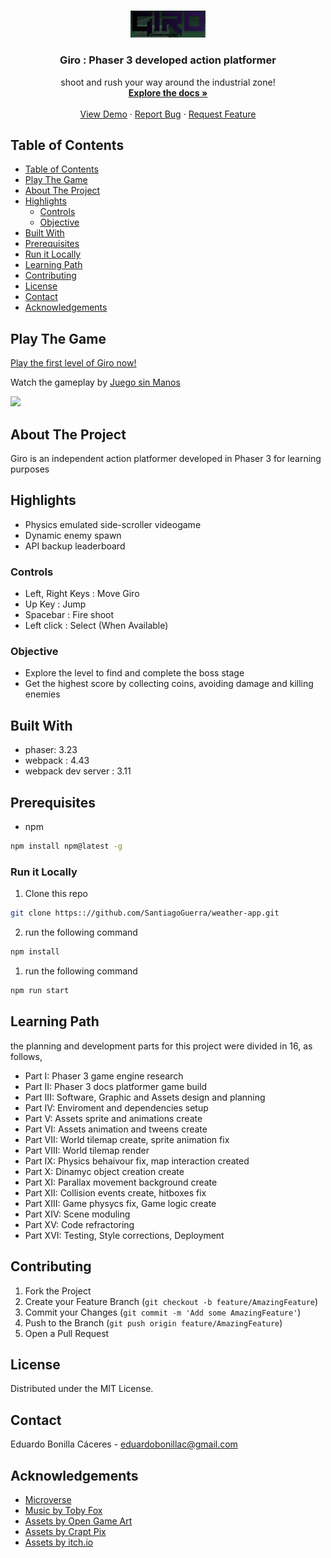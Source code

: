 
<!-- PROJECT LOGO -->
<br />
<p align="center">
  <a href="https://github.com/Usagib/js-capstone">
    <img src="readme-assets/logo.png" alt="Logo" width="120">
  </a>

  <h3 align="center">Giro : Phaser 3 developed action platformer</h3>

  <p align="center">
    shoot and rush your way around the industrial zone!
    <br />
    <a href="https://github.com/Usagib/js-capstone"><strong>Explore the docs »</strong></a>
    <br />
    <br />
    <a href="https://giro-the-game.netlify.app/dist/">View Demo</a>
    ·
    <a href="https://github.com/Usagib/js-capstone/issues">Report Bug</a>
    ·
    <a href="https://github.com/Usagib/js-capstone/issues">Request Feature</a>
  </p>
</p>



<!-- TABLE OF CONTENTS -->
## Table of Contents

- [Table of Contents](#table-of-contents)
- [Play The Game](#play-the-game)
- [About The Project](#about-the-project)
- [Highlights](#highlights)
  - [Controls](#controls)
  - [Objective](#objective)
- [Built With](#built-with)
- [Prerequisites](#prerequisites)
- [Run it Locally](#run-it-locally)
- [Learning Path](#learning-path)
- [Contributing](#contributing)
- [License](#license)
- [Contact](#contact)
- [Acknowledgements](#acknowledgements)

## Play The Game

[Play the first level of Giro now!](https://giro-the-game.netlify.app/dist/)

Watch the gameplay by [Juego sin Manos](https://www.youtube.com/channel/UCAVokpQqehzAPQIHtzQSMJw)

[![](http://img.youtube.com/vi/6U_y1tkCOow/0.jpg)](http://www.youtube.com/watch?v=6U_y1tkCOow "Giro Gameplay")

<!-- ABOUT THE PROJECT -->
## About The Project

Giro is an independent action platformer developed in Phaser 3 for learning purposes

## Highlights

* Physics emulated side-scroller videogame
* Dynamic enemy spawn
* API backup leaderboard

### Controls

* Left, Right Keys : Move Giro
* Up Key : Jump
* Spacebar : Fire shoot
* Left click : Select (When Available)

### Objective

* Explore the level to find and complete the boss stage
* Get the highest score by collecting coins, avoiding damage and killing enemies

## Built With

* phaser: 3.23
* webpack : 4.43
* webpack dev server : 3.11


## Prerequisites

* npm
```sh
npm install npm@latest -g
```

### Run it Locally

1. Clone this repo
```sh
git clone https:://github.com/SantiagoGuerra/weather-app.git
```
2. run the following command
```sh
npm install
```
1. run the following command
```sh
npm run start
```

## Learning Path

the planning and development parts for this project were divided in 16, as follows,

* Part I: Phaser 3 game engine research
* Part II: Phaser 3 docs platformer game build
* Part III: Software, Graphic and Assets design and planning
* Part IV: Enviroment and dependencies setup
* Part V: Assets sprite and animations create
* Part VI: Assets animation and tweens create
* Part VII: World tilemap create, sprite animation fix
* Part VIII: World tilemap render
* Part IX: Physics behaivour fix, map interaction created
* Part X: Dinamyc object creation create
* Part XI: Parallax movement background create
* Part XII: Collision events create, hitboxes fix
* Part XIII: Game physycs fix, Game logic create
* Part XIV: Scene moduling
* Part XV: Code refractoring
* Part XVI: Testing, Style corrections, Deployment



<!-- CONTRIBUTING -->
## Contributing

1. Fork the Project
2. Create your Feature Branch (`git checkout -b feature/AmazingFeature`)
3. Commit your Changes (`git commit -m 'Add some AmazingFeature'`)
4. Push to the Branch (`git push origin feature/AmazingFeature`)
5. Open a Pull Request

## License

Distributed under the MIT License.

<!-- CONTACT -->
## Contact

Eduardo Bonilla Cáceres - eduardobonillac@gmail.com


<!-- ACKNOWLEDGEMENTS -->
## Acknowledgements
* [Microverse](https://www.microverse.org/)
* [Music by Toby Fox](https://twitter.com/tobyfox)
* [Assets by Open Game Art](https://opengameart.org/forums/2d-art)
* [Assets by Crapt Pix](https://craftpix.net/freebies/)
* [Assets by itch.io](https://itch.io/game-assets/free)
